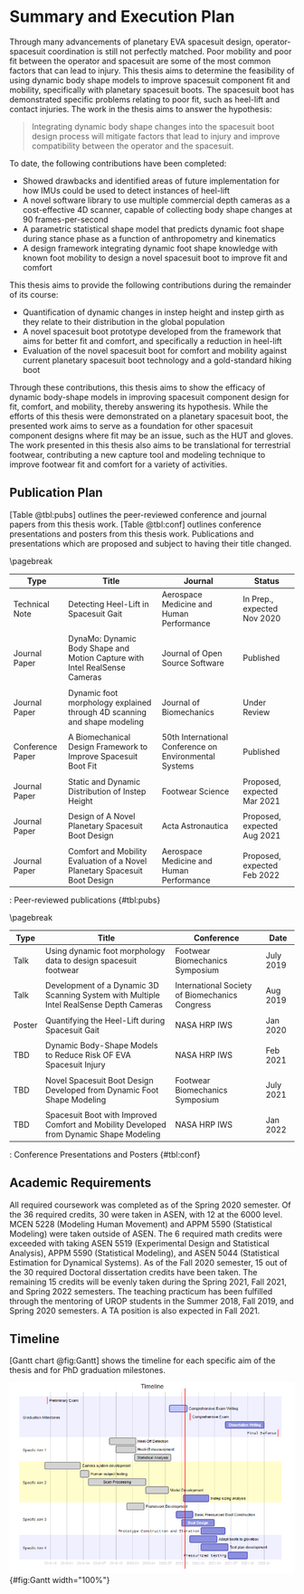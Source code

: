 
# Summary and Execution Plan

Through many advancements of planetary EVA spacesuit design, operator-spacesuit coordination is still not perfectly matched. 
Poor mobility and poor fit between the operator and spacesuit are some of the most common factors that can lead to injury.
This thesis aims to determine the feasibility of using dynamic body shape models to improve spacesuit component fit and mobility, specifically with planetary spacesuit boots.
The spacesuit boot has demonstrated specific problems relating to poor fit, such as heel-lift and contact injuries. 
The work in the thesis aims to answer the hypothesis:

> Integrating dynamic body shape changes into the spacesuit boot design process will mitigate factors that lead to injury and improve compatibility between the operator and the spacesuit. 

To date, the following contributions have been completed:

- Showed drawbacks and identified areas of future implementation for how IMUs could be used to detect instances of heel-lift
- A novel software library to use multiple commercial depth cameras as a cost-effective 4D scanner, capable of collecting body shape changes at 90 frames-per-second
- A parametric statistical shape model that predicts dynamic foot shape during stance phase as a function of anthropometry and kinematics
- A design framework integrating dynamic foot shape knowledge with known foot mobility to design a novel spacesuit boot to improve fit and comfort

This thesis aims to provide the following contributions during the remainder of its course:

- Quantification of dynamic changes in instep height and instep girth as they relate to their distribution in the global population
- A novel spacesuit boot prototype developed from the framework that aims for better fit and comfort, and specifically a reduction in heel-lift
- Evaluation of the novel spacesuit boot for comfort and mobility against current planetary spacesuit boot technology and a gold-standard hiking boot

Through these contributions, this thesis aims to show the efficacy of dynamic body-shape models in improving spacesuit component design for fit, comfort, and mobility, thereby answering its hypothesis. 
While the efforts of this thesis were demonstrated on a planetary spacesuit boot, the presented work aims to serve as a foundation for other spacesuit component designs where fit may be an issue, such as the HUT and gloves. 
The work presented in this thesis also aims to be translational for terrestrial footwear, contributing a new capture tool and modeling technique to improve footwear fit and comfort for a variety of activities. 

## Publication Plan
[Table @tbl:pubs] outlines the peer-reviewed conference and journal papers from this thesis work. 
[Table @tbl:conf] outlines conference presentations and posters from this thesis work. 
Publications and presentations which are proposed and subject to having their title changed. 

\pagebreak

| Type | Title | Journal | Status |
|-|----|---|--|
| Technical Note | Detecting Heel-Lift in Spacesuit Gait | Aerospace Medicine and Human Performance | In Prep., expected Nov 2020 |
| | | | |
| Journal Paper | DynaMo: Dynamic Body Shape and Motion Capture with Intel RealSense Cameras | Journal of Open Source Software | Published |
| | | | |
| Journal Paper | Dynamic foot morphology explained through 4D scanning and shape modeling | Journal of Biomechanics | Under Review |
| | | | |
| Conference Paper | A Biomechanical Design Framework to Improve Spacesuit Boot Fit | 50th International Conference on Environmental Systems | Published |
| | | | |
| Journal Paper | Static and Dynamic Distribution of Instep Height | Footwear Science | Proposed, expected Mar 2021 |
| | | | |
| Journal Paper | Design of A Novel Planetary Spacesuit Boot Design | Acta Astronautica | Proposed, expected Aug 2021 |
| | | | |
| Journal Paper | Comfort and Mobility Evaluation of a Novel Planetary Spacesuit Boot Design | Aerospace Medicine and Human Performance | Proposed, expected Feb 2022 |


: Peer-reviewed publications {#tbl:pubs}

\pagebreak


| Type | Title | Conference | Date |
|-|----|--|-|
| Talk | Using dynamic foot morphology data to design spacesuit footwear | Footwear Biomechanics Symposium | July 2019 |
| | | | |
| Talk | Development of a Dynamic 3D Scanning System with Multiple Intel RealSense Depth Cameras | International Society of Biomechanics Congress | Aug 2019 |
| | | | |
| Poster | Quantifying the Heel-Lift during Spacesuit Gait | NASA HRP IWS | Jan 2020 |
| | | | |
| TBD | Dynamic Body-Shape Models to Reduce Risk OF EVA Spacesuit Injury | NASA HRP IWS | Feb 2021 |
| | | | |
| TBD | Novel Spacesuit Boot Design Developed from Dynamic Foot Shape Modeling | Footwear Biomechanics Symposium | July 2021 |
| | | | |
| TBD | Spacesuit Boot with Improved Comfort and Mobility Developed from Dynamic Shape Modeling | NASA HRP IWS | Jan 2022 |
: Conference Presentations and Posters {#tbl:conf}

## Academic Requirements

All required coursework was completed as of the Spring 2020 semester. Of the 36 required credits, 30 were taken in ASEN, with 12 at the 6000 level. MCEN 5228 (Modeling Human Movement) and APPM 5590 (Statistical Modeling) were taken outside of ASEN. The 6 required math credits were exceeded with taking ASEN 5519 (Experimental Design and Statistical Analysis), APPM 5590 (Statistical Modeling), and ASEN 5044 (Statistical Estimation for Dynamical Systems). As of the Fall 2020 semester, 15 out of the 30 required Doctoral dissertation credits have been taken. The remaining 15 credits will be evenly taken during the Spring 2021, Fall 2021, and Spring 2022 semesters. The teaching practicum has been fulfilled through the mentoring of UROP students in the Summer 2018, Fall 2019, and Spring 2020 semesters. A  TA position is also expected in Fall 2021. 

## Timeline 

[Gantt chart @fig:Gantt] shows the timeline for each specific aim of the thesis and for PhD graduation milestones.

![Gantt chart showing PhD timeline](../fig/Gantt.png){#fig:Gantt width="100%"} 
